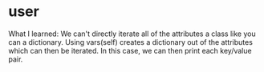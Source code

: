 # user

What I learned:
We can't directly iterate all of the attributes a class like you
can a dictionary. Using vars(self) creates a dictionary out of the
attributes which can then be iterated. In this case, we can then print
each key/value pair.